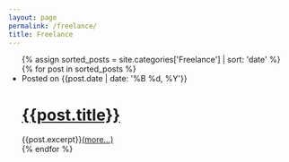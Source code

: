 ```yaml
---
layout: page
permalink: /freelance/
title: Freelance
---
```


<div id='main'>
  <ul class='post-list'>
    {% assign sorted_posts = site.categories['Freelance'] | sort: 'date' %}
    {% for post in sorted_posts %}
      <li>
        <div class='post-header'>
          <div class='post-meta'>
            Posted on <time>{{post.date | date: '%B %d, %Y'}}</time>
          </div>
          <h1 class='post-title'><a href="{{post.url}}">{{post.title}}</a></h1>
        </div>
        <div class='post-content'>
          <div class='post-text'>
            {{post.excerpt}}<a class='more-link' href="{{post.url}}"><span></span>(more…)</a>
          </div>
        </div>
      </li>
    {% endfor %}
  </ul>
</div>